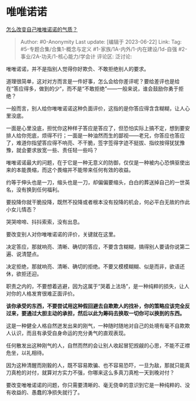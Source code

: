 # 唯唯诺诺
[怎么改变自己唯唯诺诺的气质？](https://www.zhihu.com/question/435601508/answer/3084524274)

> Author: #0-Anonymity
> Last update: [编辑于 2023-06-22]
> Link:
> Tag: #5-专题合集/合集1-概念与定义 #1-家族/1A-内外/1-内在建设/1d-自强 #2-事业/2A-功夫/1-核心能力/学会计
> 评论区:
> 泛讨论:

唯唯诺诺，并不是指别人觉得你好欺负、不敢拒绝别人的要求。

道理很简单，这对对方而言是一件好事，怎么会给你差评呢？要给差评也是给在“答应得多，做到的少”，而不是“不敢拒绝”——一般来说，谁会鼓励你勇于拒绝？

一般而言，别人给你唯唯诺诺这种负面评价，这指的是你答应得含含糊糊，让人心里没底。

一面是心里没底，担忧你这种样子答应是答应了，但恐怕实际上搞不定，想到要安排人给你兜底，烦得不行；一面是一种油然而生的鄙视——老兄，你答应也答应了，难道你指望答应得不响亮、不干脆，签字签得字迹不挺拔、指纹按得犹犹豫豫，就会要求放宽一些、责任轻一些吗？

唯唯诺诺最大的问题，在于它是一种无意义的防御，仅仅是一种被内心恐惧驱使出来的本能畏缩，而这个畏缩并不能带来任何有效的收益。

约等于伸头也是一刀，缩头也是一刀，却偏偏要缩头，白白的葬送掉自己的一世英名，没有换到任何福利。

要投降你就干脆投降，既然不投降或者根本没有投降的机会，何必平白无故的作此小女儿情态？

哭哭啼啼、抖抖索索，没有出息。

要改变别人对你唯唯诺诺的评价，关键就在这里。

决定答应，那就响亮、清晰、确切的答应，不要含含糊糊，搞得别人要请你说第二遍、说清楚点。

决定拒绝，那就响亮、清晰、确切的拒绝。不要又模模糊糊、似是而非，欲语还休，欲拒还迎。

职责之内的，不要想着逃避，因为这属于“哭着上法场”，是一种纯粹的损失，让人对你的人格发育很难正面评价。

**该你承受的东西，不要尝试用这种假回避去自欺欺人的找补，你的策略应该完全反过来，要通过大胆主动的承担，然后以此为筹码去换取一切你可以换到的东西。**

这是一种健全人格自然迸发出来的刚气，一种随时随地对自己的处境有毫不自欺欺人认识，而且有承受自身命运的充分勇气的直观表现。

任何散发出这种刚气的人，自然而然的会让别人收起冒犯觊觎的心思，不能不正襟危坐，以礼相待。

因为这种清醒而刚毅的人，既不容易欺骗、也不容易恐吓，一旦为敌，那就只能真刀真枪的对付，就算对方实力不强，你哪来这么多真刀真枪一天到晚对付？

要改变唯唯诺诺的问题，你只需要清晰的、毫无侥幸的意识到它是一种纯粹的、没有收益的、愚蠢的净损失就行了。
